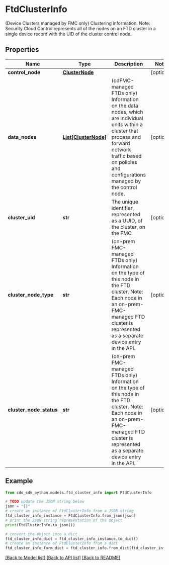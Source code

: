 # FtdClusterInfo

(Device Clusters managed by FMC only) Clustering information. Note: Security Cloud Control represents all of the nodes on an FTD cluster in a single device record with the UID of the cluster control node.

## Properties

Name | Type | Description | Notes
------------ | ------------- | ------------- | -------------
**control_node** | [**ClusterNode**](ClusterNode.md) |  | [optional] 
**data_nodes** | [**List[ClusterNode]**](ClusterNode.md) | (cdFMC-managed FTDs only) Information on the data nodes, which are individual units within a cluster that process and forward network traffic based on policies and configurations managed by the control node. | [optional] 
**cluster_uid** | **str** | The unique identifier, represented as a UUID, of the cluster, on the FMC | [optional] 
**cluster_node_type** | **str** | (on-prem FMC-managed FTDs only) Information on the type of this node in the FTD cluster. Note: Each node in an on-prem-FMC-managed FTD cluster is represented as a separate device entry in the API. | [optional] 
**cluster_node_status** | **str** | (on-prem FMC-managed FTDs only) Information on the type of this node in the FTD cluster. Note: Each node in an on-prem-FMC-managed FTD cluster is represented as a separate device entry in the API. | [optional] 

## Example

```python
from cdo_sdk_python.models.ftd_cluster_info import FtdClusterInfo

# TODO update the JSON string below
json = "{}"
# create an instance of FtdClusterInfo from a JSON string
ftd_cluster_info_instance = FtdClusterInfo.from_json(json)
# print the JSON string representation of the object
print(FtdClusterInfo.to_json())

# convert the object into a dict
ftd_cluster_info_dict = ftd_cluster_info_instance.to_dict()
# create an instance of FtdClusterInfo from a dict
ftd_cluster_info_form_dict = ftd_cluster_info.from_dict(ftd_cluster_info_dict)
```
[[Back to Model list]](../README.md#documentation-for-models) [[Back to API list]](../README.md#documentation-for-api-endpoints) [[Back to README]](../README.md)


